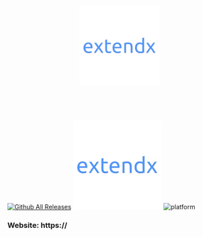 <p align="center">
  <a href="https://" target="_blank" rel="noopener noreferrer">
    <img width="180" src="https://raw.githubusercontent.com/Marsudii/extendx/refs/heads/main/web/static/icon.png" alt="extendx logo">
  </a>
</p>
<br/>
<p align="center">

</p>
<br/>

[![Github All Releases](https://img.shields.io/github/downloads/Marsudii/extendx/total.svg)]()
![Extendx Logo](https://raw.githubusercontent.com/Marsudii/extendx/refs/heads/main/web/static/icon.png)
![platform](https://img.shields.io/badge/platform-Windows%20%7C%20MacOS%20%7C%20Linux-lightgrey)


### Website: https://